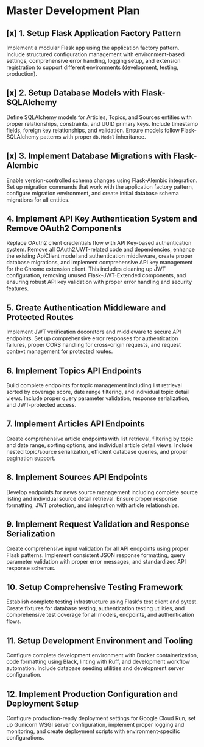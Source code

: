 # Master Development Plan

## [x] 1. Setup Flask Application Factory Pattern
Implement a modular Flask app using the application factory pattern. Include structured configuration management with environment-based settings, comprehensive error handling, logging setup, and extension registration to support different environments (development, testing, production).

## [x] 2. Setup Database Models with Flask-SQLAlchemy
Define SQLAlchemy models for Articles, Topics, and Sources entities with proper relationships, constraints, and UUID primary keys. Include timestamp fields, foreign key relationships, and validation. Ensure models follow Flask-SQLAlchemy patterns with proper `db.Model` inheritance.

## [x] 3. Implement Database Migrations with Flask-Alembic
Enable version-controlled schema changes using Flask-Alembic integration. Set up migration commands that work with the application factory pattern, configure migration environment, and create initial database schema migrations for all entities.

## 4. Implement API Key Authentication System and Remove OAuth2 Components
Replace OAuth2 client credentials flow with API Key-based authentication system. Remove all OAuth2/JWT-related code and dependencies, enhance the existing ApiClient model and authentication middleware, create proper database migrations, and implement comprehensive API key management for the Chrome extension client. This includes cleaning up JWT configuration, removing unused Flask-JWT-Extended components, and ensuring robust API key validation with proper error handling and security features.

## 5. Create Authentication Middleware and Protected Routes
Implement JWT verification decorators and middleware to secure API endpoints. Set up comprehensive error responses for authentication failures, proper CORS handling for cross-origin requests, and request context management for protected routes.

## 6. Implement Topics API Endpoints
Build complete endpoints for topic management including list retrieval sorted by coverage score, date range filtering, and individual topic detail views. Include proper query parameter validation, response serialization, and JWT-protected access.

## 7. Implement Articles API Endpoints  
Create comprehensive article endpoints with list retrieval, filtering by topic and date range, sorting options, and individual article detail views. Include nested topic/source serialization, efficient database queries, and proper pagination support.

## 8. Implement Sources API Endpoints
Develop endpoints for news source management including complete source listing and individual source detail retrieval. Ensure proper response formatting, JWT protection, and integration with article relationships.

## 9. Implement Request Validation and Response Serialization
Create comprehensive input validation for all API endpoints using proper Flask patterns. Implement consistent JSON response formatting, query parameter validation with proper error messages, and standardized API response schemas.

## 10. Setup Comprehensive Testing Framework
Establish complete testing infrastructure using Flask's test client and pytest. Create fixtures for database testing, authentication testing utilities, and comprehensive test coverage for all models, endpoints, and authentication flows.

## 11. Setup Development Environment and Tooling
Configure complete development environment with Docker containerization, code formatting using Black, linting with Ruff, and development workflow automation. Include database seeding utilities and development server configuration.

## 12. Implement Production Configuration and Deployment Setup
Configure production-ready deployment settings for Google Cloud Run, set up Gunicorn WSGI server configuration, implement proper logging and monitoring, and create deployment scripts with environment-specific configurations. 